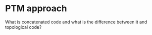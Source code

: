 # PTM approach

What is concatenated code and what is the difference between it and topological code?